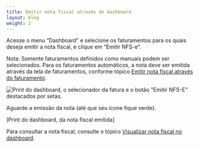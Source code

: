 ```yaml
---
title: Emitir nota fiscal através do dashboard
layout: blog
weight: 2
---
```

Acesse o menu “Dashboard” e selecione os faturamentos para os quais deseja emitir a nota fiscal, e clique em “Emitir NFS-e”.

Nota: Somente faturamentos definidos como manuais podem ser selecionados. Para os faturamentos automáticos, a nota deve ser emitida através da tela de faturamentos, conforme tópico [Emitir nota fiscal através do faturamento](/docs/notas-fiscais/configure-suas-notas-fiscais/emitir-nota-fiscal-atraves-do-faturamento/).

![Print do dashboard, o selecionador da fatura e o botão "Emitir NFS-E" destacados por setas.](/images/uploads/emitir-nota-fiscal-através-do-dashboard-1.png "Emitir nota fiscal através do dashboard - 1")

Aguarde a emissão da nota (até que seu ícone fique verde).

\[Print do dashboard, da nota fiscal emitida]

Para consultar a nota fiscal, consulte o tópico [Visualizar nota fiscal no dashboard](/docs/notas-fiscais/configure-suas-notas-fiscais/visualizar-nota-fiscal-no-dashboard/).